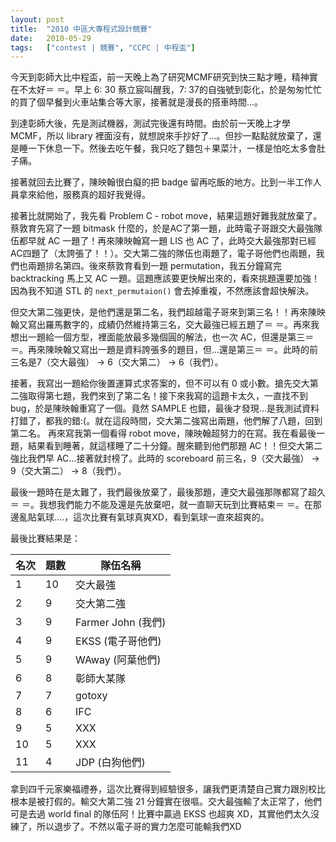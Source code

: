 ```yaml
---
layout: post
title:  "2010 中區大專程式設計競賽"
date:   2010-05-29
tags:   ["contest | 競賽", "CCPC | 中程盃"]
---
```


今天到彰師大比中程盃，前一天晚上為了研究MCMF研究到快三點才睡，精神實在不太好＝ ＝。早上 6: 30 蔡立宸叫醒我，7: 37的自強號到彰化，於是匆匆忙忙的買了個早餐到火車站集合等大家，接著就是漫長的搭車時間...。

到達彰師大後，先是測試機器，測試完後還有時間。由於前一天晚上才學 MCMF，所以 library 裡面沒有，就想說來手抄好了...。但抄一點點就放棄了，還是睡一下休息一下。然後去吃午餐，我只吃了麵包＋果菜汁，一樣是怕吃太多會肚子痛。

接著就回去比賽了，陳映翰很白癡的把 badge 留再吃飯的地方。比到一半工作人員拿來給他，服務真的超好我覺得。

接著比就開始了，我先看 Problem C - robot move，結果這題好難我就放棄了。蔡敦育先寫了一題 bitmask 什麼的，於是AC了第一題，此時電子哥跟交大最強隊伍都早就 AC 一題了！再來陳映翰寫一題 LIS 也 AC 了，此時交大最強那對已經AC四題了（太誇張了！！）。交大第二強的隊伍也兩題了，電子哥他們也兩題，我們也兩題排名第四。後來蔡敦育看到一題 permutation，我五分鐘寫完 backtracking 馬上又 AC 一題。這題應該要更快解出來的，看來挑題還要加強！因為我不知道 STL 的 `next_permutaion()` 會去掉重複，不然應該會超快解決。

但交大第二強更快，是他們還是第二名，我們超越電子哥來到第三名！！再來陳映翰又寫出羅馬數字的，成績仍然維持第三名，交大最強已經五題了＝ ＝。再來我想出一題給一個方型，裡面能放最多幾個圓的解法，也一次 AC，但還是第三＝ ＝。再來陳映翰又寫出一題是資料誇張多的題目，但...還是第三＝ ＝。此時的前三名是7（交大最強） -> 6（交大第二） -> 6（我們）。

接著，我寫出一題給你後置運算式求答案的，但不可以有 0 或小數。搶先交大第二強取得第七題，我們來到了第二名！接下來我寫的這題卡太久，一直找不到 bug，於是陳映翰重寫了一個。竟然 SAMPLE 也錯，最後才發現...是我測試資料打錯了，都我的錯:(。就在這段時間，交大第二強寫出兩題，他們解了八題，回到第二名。
再來寫我第一個看得 robot move，陳映翰超努力的在寫。我在看最後一題，結果看到睡著，就這樣睡了二十分鐘。醒來聽到他們那題 AC！！但交大第二強比我們早 AC...接著就封榜了。此時的 scoreboard 前三名，9（交大最強） -> 9（交大第二） -> 8（我們）。

最後一題時在是太難了，我們最後放棄了，最後那題，連交大最強那隊都寫了超久＝ ＝。我想我們能力不能及還是先放棄吧，就一直聊天玩到比賽結束＝ ＝。在那邊亂貼氣球....，這次比賽有氣球真爽XD，看到氣球一直來超爽的。

最後比賽結果是：

| 名次 | 題數 | 隊伍名稱 |
| ---- | ---- | -------- |
| 1 | 10 | 交大最強 |
| 2 | 9 | 交大第二強 |
| 3 | 9 | Farmer John (我們) |
| 4 | 9 | EKSS (電子哥他們) |
| 5 | 9 | WAway (阿葉他們) |
| 6 | 8 | 彰師大某隊 |
| 7 | 7 | gotoxy |
| 8 | 6 | IFC |
| 9 | 5 | XXX |
| 10 | 5 | XXX |
| 11 | 4 | JDP (白狗他們) |

拿到四千元家樂福禮券，這次比賽得到經驗很多，讓我們更清楚自己實力跟別校比根本是被打假的。輸交大第二強 21 分鐘實在很嘔。交大最強輸了太正常了，他們可是去過 world final 的隊伍阿！比賽中贏過 EKSS 也超爽 XD，其實他們太久沒練了，所以退步了。不然以電子哥的實力怎麼可能輸我們XD
